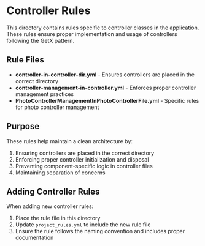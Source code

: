 # Controller Rules

This directory contains rules specific to controller classes in the application. These rules ensure proper implementation and usage of controllers following the GetX pattern.

## Rule Files

- **controller-in-controller-dir.yml** - Ensures controllers are placed in the correct directory
- **controller-management-in-controller.yml** - Enforces proper controller management practices
- **PhotoControllerManagementInPhotoControllerFile.yml** - Specific rules for photo controller management

## Purpose

These rules help maintain a clean architecture by:

1. Ensuring controllers are placed in the correct directory
2. Enforcing proper controller initialization and disposal
3. Preventing component-specific logic in controller files
4. Maintaining separation of concerns

## Adding Controller Rules

When adding new controller rules:

1. Place the rule file in this directory
2. Update `project_rules.yml` to include the new rule file
3. Ensure the rule follows the naming convention and includes proper documentation